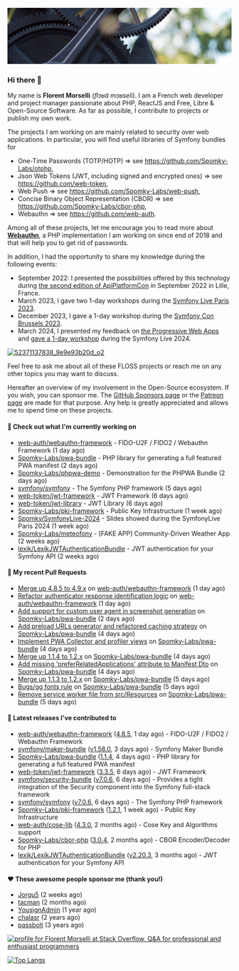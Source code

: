 ![Cover image](1.webp)

### Hi there 👋

My name is **Florent Morselli** (*flɔʁɑ̃ mɔʁseli*). I am a French web developer and project manager passionate about PHP, ReactJS and Free, Libre & Open-Source Software.
As far as possible, I contribute to projects or publish my own work.

The projects I am working on are mainly related to security over web applications. In particular, you will find useful libraries of Symfony bundles for
* One-Time Passwords (TOTP/HOTP) => see https://github.com/Spomky-Labs/otphp,
* Json Web Tokens (JWT, including signed and encrypted ones) => see https://github.com/web-token,
* Web Push => see https://github.com/Spomky-Labs/web-push,
* Concise Binary Object Representation (CBOR) => see https://github.com/Spomky-Labs/cbor-php,
* Webauthn => see https://github.com/web-auth.

Among all of these projects, let me encourage you to read more about [**Webauthn**](https://github.com/web-auth), a PHP implementation I am working on since end of 2018 and that will help you to get rid of passwords.

In addition, I had the opportunity to share my knowledge during the following events:

* September 2022: I presented the possibilities offered by this technology during [the second edition of ApiPlatformCon](https://youtu.be/Y2_0omg1CFk) in September 2022 in Lille, France.
* March 2023, I gave two 1-day workshops during the [Symfony Live Paris 2023](https://live.symfony.com/2023-paris/workshop/maximiser-la-securite-de-vos-applications-avec-le-bundle-security).
* December 2023, I gave a 1-day workshop during the [Symfony Con Brussels 2023](https://live.symfony.com/2023-brussels-con/workshop/road-to-safer-applications).
* March 2024, I presented my feedback on [the Progressive Web Apps](https://live.symfony.com/2024-paris/schedule/de-web-app-a-progressive-web-app) and [gave a 1-day workshop](https://live.symfony.com/2024-paris/workshop#securite-amelioree-et-webauthn-avec-symfony-2) during the Symfony Live 2024.

[![52371137838_9e9e93b20d_o2](https://user-images.githubusercontent.com/1091072/191684778-b9e26104-038d-45c2-a1b3-287233d15ecc.jpg)](https://api-platform.com/con/2022/conferences/webauthn-se-debarrasser-des-mots-de-passe-definitivement/)

Feel free to ask me about all of these FLOSS projects or reach me on any other topics you may want to discuss.

Hereafter an overview of my involvement in the Open-Source ecosystem.
If you wish, you can sponsor me. The [GitHub Sponsors page](https://github.com/sponsors/Spomky/) or the [Patreon page](https://www.patreon.com/FlorentMorselli) are made for that purpose. Any help is greatly appreciated and allows me to spend time on these projects.

#### 👷 Check out what I'm currently working on

- [web-auth/webauthn-framework](https://github.com/web-auth/webauthn-framework) - FIDO-U2F / FIDO2 / Webauthn Framework (1 day ago)
- [Spomky-Labs/pwa-bundle](https://github.com/Spomky-Labs/pwa-bundle) - PHP library for generating a full featured PWA manifest (2 days ago)
- [Spomky-Labs/phpwa-demo](https://github.com/Spomky-Labs/phpwa-demo) - Demonstration for the PHPWA Bundle (2 days ago)
- [symfony/symfony](https://github.com/symfony/symfony) - The Symfony PHP framework (5 days ago)
- [web-token/jwt-framework](https://github.com/web-token/jwt-framework) - JWT Framework (6 days ago)
- [web-token/jwt-library](https://github.com/web-token/jwt-library) - JWT Library (6 days ago)
- [Spomky-Labs/pki-framework](https://github.com/Spomky-Labs/pki-framework) - Public Key Infrastructure (1 week ago)
- [Spomky/SymfonyLive-2024](https://github.com/Spomky/SymfonyLive-2024) - Slides showed during the SymfonyLive Paris 2024 (1 week ago)
- [Spomky-Labs/meteofony](https://github.com/Spomky-Labs/meteofony) - [FAKE APP] Community-Driven Weather App (2 weeks ago)
- [lexik/LexikJWTAuthenticationBundle](https://github.com/lexik/LexikJWTAuthenticationBundle) - JWT authentication for your Symfony API (2 weeks ago)

#### 🔨 My recent Pull Requests

- [Merge up 4.8.5 to 4.9.x](https://github.com/web-auth/webauthn-framework/pull/588) on [web-auth/webauthn-framework](https://github.com/web-auth/webauthn-framework) (1 day ago)
- [Refactor authenticator response identification logic](https://github.com/web-auth/webauthn-framework/pull/587) on [web-auth/webauthn-framework](https://github.com/web-auth/webauthn-framework) (1 day ago)
- [Add support for custom user agent in screenshot generation](https://github.com/Spomky-Labs/pwa-bundle/pull/166) on [Spomky-Labs/pwa-bundle](https://github.com/Spomky-Labs/pwa-bundle) (2 days ago)
- [Add preload URLs generator and refactored caching strategy](https://github.com/Spomky-Labs/pwa-bundle/pull/163) on [Spomky-Labs/pwa-bundle](https://github.com/Spomky-Labs/pwa-bundle) (4 days ago)
- [Implement PWA Collector and profiler views](https://github.com/Spomky-Labs/pwa-bundle/pull/162) on [Spomky-Labs/pwa-bundle](https://github.com/Spomky-Labs/pwa-bundle) (4 days ago)
- [Merge up 1.1.4 to 1.2.x](https://github.com/Spomky-Labs/pwa-bundle/pull/161) on [Spomky-Labs/pwa-bundle](https://github.com/Spomky-Labs/pwa-bundle) (4 days ago)
- [Add missing &#39;preferRelatedApplications&#39; attribute to Manifest Dto](https://github.com/Spomky-Labs/pwa-bundle/pull/160) on [Spomky-Labs/pwa-bundle](https://github.com/Spomky-Labs/pwa-bundle) (4 days ago)
- [Merge up 1.1.3 to 1.2.x](https://github.com/Spomky-Labs/pwa-bundle/pull/158) on [Spomky-Labs/pwa-bundle](https://github.com/Spomky-Labs/pwa-bundle) (5 days ago)
- [Bugs/gg fonts rule](https://github.com/Spomky-Labs/pwa-bundle/pull/157) on [Spomky-Labs/pwa-bundle](https://github.com/Spomky-Labs/pwa-bundle) (5 days ago)
- [Remove service worker file from src/Resources](https://github.com/Spomky-Labs/pwa-bundle/pull/156) on [Spomky-Labs/pwa-bundle](https://github.com/Spomky-Labs/pwa-bundle) (5 days ago)

#### 🔭 Latest releases I've contributed to

- [web-auth/webauthn-framework](https://github.com/web-auth/webauthn-framework) ([4.8.5](https://github.com/web-auth/webauthn-framework/releases/tag/4.8.5), 1 day ago) - FIDO-U2F / FIDO2 / Webauthn Framework
- [symfony/maker-bundle](https://github.com/symfony/maker-bundle) ([v1.58.0](https://github.com/symfony/maker-bundle/releases/tag/v1.58.0), 3 days ago) - Symfony Maker Bundle
- [Spomky-Labs/pwa-bundle](https://github.com/Spomky-Labs/pwa-bundle) ([1.1.4](https://github.com/Spomky-Labs/pwa-bundle/releases/tag/1.1.4), 4 days ago) - PHP library for generating a full featured PWA manifest
- [web-token/jwt-framework](https://github.com/web-token/jwt-framework) ([3.3.5](https://github.com/web-token/jwt-framework/releases/tag/3.3.5), 6 days ago) - JWT Framework
- [symfony/security-bundle](https://github.com/symfony/security-bundle) ([v7.0.6](https://github.com/symfony/security-bundle/releases/tag/v7.0.6), 6 days ago) - Provides a tight integration of the Security component into the Symfony full-stack framework
- [symfony/symfony](https://github.com/symfony/symfony) ([v7.0.6](https://github.com/symfony/symfony/releases/tag/v7.0.6), 6 days ago) - The Symfony PHP framework
- [Spomky-Labs/pki-framework](https://github.com/Spomky-Labs/pki-framework) ([1.2.1](https://github.com/Spomky-Labs/pki-framework/releases/tag/1.2.1), 1 week ago) - Public Key Infrastructure
- [web-auth/cose-lib](https://github.com/web-auth/cose-lib) ([4.3.0](https://github.com/web-auth/cose-lib/releases/tag/4.3.0), 2 months ago) - Cose Key and Algorithms support
- [Spomky-Labs/cbor-php](https://github.com/Spomky-Labs/cbor-php) ([3.0.4](https://github.com/Spomky-Labs/cbor-php/releases/tag/3.0.4), 2 months ago) - CBOR Encoder/Decoder for PHP
- [lexik/LexikJWTAuthenticationBundle](https://github.com/lexik/LexikJWTAuthenticationBundle) ([v2.20.3](https://github.com/lexik/LexikJWTAuthenticationBundle/releases/tag/v2.20.3), 3 months ago) - JWT authentication for your Symfony API

#### ❤️ These awesome people sponsor me (thank you!)

- [Jorgu5](https://github.com/Jorgu5) (2 weeks ago)
- [tacman](https://github.com/tacman) (2 months ago)
- [YousignAdmin](https://github.com/YousignAdmin) (1 year ago)
- [chalasr](https://github.com/chalasr) (2 years ago)
- [passbolt](https://github.com/passbolt) (3 years ago)

<a href="https://stackoverflow.com/users/2157818/florent-morselli"><img src="https://stackoverflow.com/users/flair/2157818.png" width="208" height="58" alt="profile for Florent Morselli at Stack Overflow, Q&amp;A for professional and enthusiast programmers" title="profile for Florent Morselli at Stack Overflow, Q&amp;A for professional and enthusiast programmers"></a>

[![Top Langs](https://wakatime.com/share/@Spomky/aa41d408-c524-4a5f-936d-0b9446698abd.svg)](https://wakatime.com/@Spomky)
